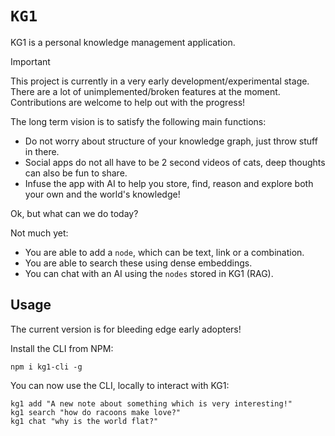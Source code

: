 # `KG1`

KG1 is a personal knowledge management application.

> [!IMPORTANT]  
> This project is currently in a very early development/experimental stage. There are a lot of unimplemented/broken features at the moment. Contributions are welcome to help out with the progress!

The long term vision is to satisfy the following main functions:

- Do not worry about structure of your knowledge graph, just throw stuff in there.
- Social apps do not all have to be 2 second videos of cats, deep thoughts can also be fun to share.
- Infuse the app with AI to help you store, find, reason and explore both your own and the world's knowledge!

Ok, but what can we do today?

Not much yet:

- You are able to add a `node`, which can be text, link or a combination.
- You are able to search these using dense embeddings.
- You can chat with an AI using the `nodes` stored in KG1 (RAG).

## Usage

The current version is for bleeding edge early adopters!

Install the CLI from NPM:

```
npm i kg1-cli -g
```

You can now use the CLI, locally to interact with KG1:

```
kg1 add "A new note about something which is very interesting!"
kg1 search "how do racoons make love?"
kg1 chat "why is the world flat?"
```

